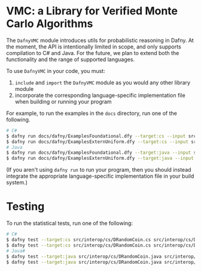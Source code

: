 # VMC: a Library for Verified Monte Carlo Algorithms

The `DafnyVMC` module introduces utils for probabilistic reasoning in Dafny. At the moment, the API is intentionally limited in scope, and only supports compilation to C# and Java. For the future, we plan to extend both the functionality and the range of supported languages.

To use `DafnyVMC` in your code, you must:

1. `include` and `import` the `DafnyVMC` module as you would any other library module
2. incorporate the corresponding language-specific implementation file when building or running your program

For example, to run the examples in the `docs` directory, run one of the following.

```bash
# C#
$ dafny run docs/dafny/ExamplesFoundational.dfy --target:cs --input src/interop/cs/DRandomCoin.cs --input src/interop/cs/DRandomUniform.cs
$ dafny run docs/dafny/ExamplesExternUniform.dfy --target:cs --input src/interop/cs/DRandomCoin.cs --input src/interop/cs/DRandomUniform.cs
# Java
$ dafny run docs/dafny/ExamplesFoundational.dfy --target:java --input src/interop/java/DRandomCoin.java --input src/interop/java/DRandomUniform.java
$ dafny run docs/dafny/ExamplesExternUniform.dfy --target:java --input src/interop/java/DRandomCoin.java --input src/interop/java/DRandomUniform.java
```

(If you aren't using `dafny run` to run your program,
then you should instead integrate the appropriate language-specific implementation file in your build system.)

# Testing

To run the statistical tests, run one of the following:

```bash
# C#
$ dafny test --target:cs src/interop/cs/DRandomCoin.cs src/interop/cs/DRandomUniform.cs tests/TestsFoundational.dfy
$ dafny test --target:cs src/interop/cs/DRandomCoin.cs src/interop/cs/DRandomUniform.cs tests/TestsExternUniform.dfy
# Java#
$ dafny test --target:java src/interop/cs/DRandomCoin.java src/interop/cs/DRandomUniform.java tests/TestsFoundational.dfy
$ dafny test --target:java src/interop/cs/DRandomCoin.java src/interop/cs/DRandomUniform.java tests/TestsExternUniform.dfy

```
